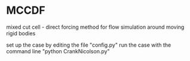 # MCCDF
mixed cut cell - direct forcing method for flow simulation around moving rigid bodies

set up the case by editing the file "config.py"
run the case with the command line "python CrankNicolson.py"
